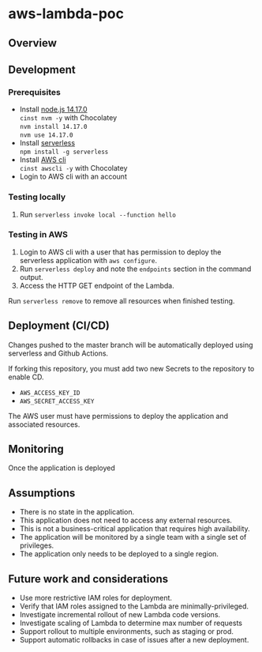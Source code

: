 # aws-lambda-poc

## Overview

## Development

### Prerequisites
+ Install [node.js 14.17.0](https://nodejs.org/en/)  
  `cinst nvm -y` with Chocolatey  
  `nvm install 14.17.0`  
  `nvm use 14.17.0`  
+ Install [serverless](https://github.com/serverless/serverless)  
  `npm install -g serverless`
+ Install [AWS cli](https://aws.amazon.com/cli/)  
  `cinst awscli -y` with Chocolatey
+ Login to AWS cli with an account

### Testing locally
1. Run `serverless invoke local --function hello`

### Testing in AWS
1. Login to AWS cli with a user that has permission to deploy the serverless application with `aws configure`.
2. Run `serverless deploy` and note the `endpoints` section in the command output.
3. Access the HTTP GET endpoint of the Lambda.

Run `serverless remove` to remove all resources when finished testing.

## Deployment (CI/CD)
Changes pushed to the master branch will be automatically deployed using serverless and Github Actions.

If forking this repository, you must add two new Secrets to the repository to enable CD.
+ `AWS_ACCESS_KEY_ID`
+ `AWS_SECRET_ACCESS_KEY`

The AWS user must have permissions to deploy the application and associated resources.

## Monitoring
Once the application is deployed

## Assumptions
+ There is no state in the application.
+ This application does not need to access any external resources.
+ This is not a business-critical application that requires high availability.
+ The application will be monitored by a single team with a single set of privileges.
+ The application only needs to be deployed to a single region.

## Future work and considerations
+ Use more restrictive IAM roles for deployment.
+ Verify that IAM roles assigned to the Lambda are minimally-privileged.
+ Investigate incremental rollout of new Lambda code versions.
+ Investigate scaling of Lambda to determine max number of requests
+ Support rollout to multiple environments, such as staging or prod.
+ Support automatic rollbacks in case of issues after a new deployment.